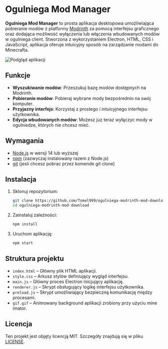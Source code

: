 # Ogulniega Mod Manager

**Ogulniega Mod Manager** to prosta aplikacja desktopowa umożliwiająca pobieranie modów z platformy [Modrinth](https://modrinth.com) za pomocą interfejsu graficznego oraz dodająca możliwość wyłączenia lub włączenia wbudowanych modów w ogulniega client. Stworzona z wykorzystaniem Electron, HTML, CSS i JavaScript, aplikacja oferuje intuicyjny sposób na zarządzanie modami do Minecrafta.

![Podgląd aplikacji](gif.gif)

## Funkcje

- **Wyszukiwanie modów**: Przeszukuj bazę modów dostępnych na Modrinth.
- **Pobieranie modów**: Pobieraj wybrane mody bezpośrednio na swój komputer.
- **Przyjazny interfejs**: Korzystaj z prostego i intuicyjnego interfejsu użytkownika.
- **Edycja wbudowanych modów**: Możesz juz teraz wyłączyc mody w ogulniedze, których nie chcesz mieć.

## Wymagania

- [Node.js](https://nodejs.org/) w wersji 14 lub wyższej
- [npm](https://www.npmjs.com/) (zazwyczaj instalowany razem z Node.js)
- [git](https://git-scm.com/downloads) (jesli chcesz pobrac przez komende git clone)

## Instalacja

1. Sklonuj repozytorium:

   ```bash
   git clone https://github.com/Tomel999/ogulniega-modrinth-mod-download.git
   cd ogulniega-modrinth-mod-download
   ```

2. Zainstaluj zależności:

   ```bash
   npm install
   ```

3. Uruchom aplikację:

   ```bash
   npm start
   ```

## Struktura projektu

- `index.html` – Główny plik HTML aplikacji.
- `style.css` – Arkusz stylów definiujący wygląd interfejsu.
- `main.js` – Główny proces Electron inicjujący aplikację.
- `renderer.js` – Skrypt obsługujący logikę interfejsu użytkownika.
- `preload.js` – Skrypt umożliwiający bezpieczną komunikację między procesami.
- `gif.gif` – Animowany background aplikacji zrobiony przy użyciu mine imator.

## Licencja

Ten projekt jest objęty licencją MIT. Szczegóły znajdują się w pliku [LICENSE](LICENSE).
